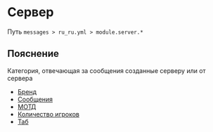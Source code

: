 # Сервер
Путь `messages > ru_ru.yml > module.server.*`

## Пояснение
Категория, отвечающая за сообщения созданные серверу или от сервера
- [Бренд](/en/messages/ru_ru/module/server/brand/)
- [Сообщения](/en/messages/ru_ru/module/server/message/)
- [МОТД](/en/messages/ru_ru/module/server/motd/)
- [Количество игроков](/en/messages/ru_ru/module/server/playercount/)
- [Таб](/en/messages/ru_ru/module/server/tab/)